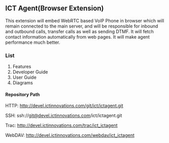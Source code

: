 ## ICT Agent(Browser Extension)

This extension will embed WebRTC based VoIP Phone in browser which will remain connected to the main server, and will be responsible for inbound and outbound calls, transfer calls as well as sending DTMF. It will fetch contact information automatically from web pages. It will make agent performance much better.

### List
 1. Features
 3. Developer Guide
 4. User Guide
 5. Diagrams
 
#### Repository Path

HTTP: http://devel.ictinnovations.com/git/ict/ictagent.git

SSH: ssh://git@devel.ictinnovations.com/ict/ictagent.git

Trac: http://devel.ictinnovations.com/trac/ict_ictagent

WebDAV: http://devel.ictinnovations.com/webdav/ict_ictagent
